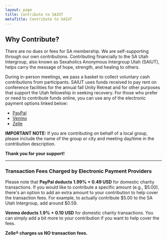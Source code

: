 ```yaml
---
layout: page
title: Contribute to SAIUT
metaTitle: Contribute to SAIUT
---
```


## Why Contribute?

There are no dues or fees for SA membership. We are self-supporting through our own contributions. Contributing financially to the SA Utah Intergroup, also known as Sexaholics Anonymous Intergroup Utah (SAIUT), helps carry the message of hope, strength, and healing to others.

During in-person meetings, we pass a basket to collect voluntary cash contributions from participants. SAIUT uses funds received to pay rent on conference facilities for the annual fall Unity Retreat and for other purposes that support the Utah fellowship in seeking recovery. For those who prefer or need to contribute funds online, you can use any of the electronic payment options linked below:

- [PayPal](/contribute/paypal)
- [Venmo](/contribute/venmo)
- [Zelle](/contribute/zelle)

**IMPORTANT NOTE:** If you are contributing on behalf of a local group, please include the name of the group or city and meeting day/time in the contribution description.

**Thank you for your support!**

---

### Transaction Fees Charged by Electronic Payment Providers

Please note that **PayPal deducts 1.99% + 0.49 USD** for domestic charity transactions. If you would like to contribute a specific amount (e.g., $5.00), there's an option to add an extra amount to your contribution to help cover the transaction fees. For example, to actually contribute $5.00 to the SA Utah Intergroup, add around $0.59.

**Venmo deducts 1.9% + 0.10 USD** for domestic charity transactions. You can simply add a bit more to your contribution if you want to help cover the fees.

**Zelle® charges us NO transaction fees.**

<!-- <form action="https://www.paypal.com/donate" method="post" target="_top">
<input type="hidden" name="hosted_button_id" value="EBFAY3Y7E5CWW" />
<input
  type="image"
  src="https://www.paypalobjects.com/en_US/i/btn/btn_donate_LG.gif"
  name="submit"
  title="PayPal - The safer, easier way to pay online!"
  alt="Donate with PayPal button"
  style="cursor: pointer"
/>
<img alt="" src="https://www.paypal.com/en_US/i/scr/pixel.gif" width="1" height="1" />
</form> -->
